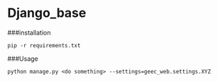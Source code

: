 # Django_base

###installation
```
pip -r requirements.txt
```

###Usage
```
python manage.py <do something> --settings=geec_web.settings.XYZ
```